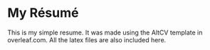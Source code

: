 # My Résumé

This is my simple resume. It was made using the AltCV template in overleaf.com. 
All the latex files are also included here.



